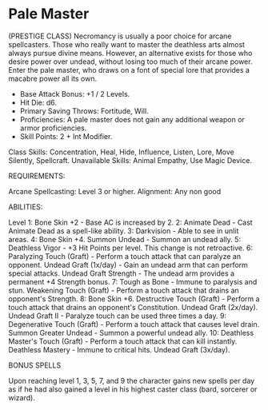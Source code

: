 # Pale Master

(PRESTIGE CLASS)
Necromancy is usually a poor choice for arcane spellcasters. Those who really want to master the deathless arts almost always pursue divine means. However, an alternative exists for those who desire power over undead, without losing too much of their arcane power. Enter the pale master, who draws on a font of special lore that provides a macabre power all its own.

- Base Attack Bonus: +1 / 2 Levels.
- Hit Die: d6.
- Primary Saving Throws: Fortitude, Will.
- Proficiencies: A pale master does not gain any additional weapon or armor proficiencies.
- Skill Points: 2 + Int Modifier.

Class Skills: Concentration, Heal, Hide, Influence, Listen, Lore, Move Silently, Spellcraft.
Unavailable Skills: Animal Empathy, Use Magic Device.

REQUIREMENTS:

Arcane Spellcasting: Level 3 or higher.
Alignment: Any non good

ABILITIES:

Level
1: Bone Skin +2 - Base AC is increased by 2.
2: Animate Dead - Cast Animate Dead as a spell-like ability.
3: Darkvision - Able to see in unlit areas.
4: Bone Skin +4.
  Summon Undead - Summon an undead ally.
5: Deathless Vigor - +3 Hit Points per level. This change is not retroactive.
6: Paralyzing Touch (Graft) - Perform a touch attack that can paralyze an opponent. 
  Undead Graft (1x/day) - Gain an undead arm that can perform special attacks.
  Undead Graft Strength - The undead arm provides a permanent +4 Strength bonus.
7: Tough as Bone - Immune to paralysis and stun.
  Weakening Touch (Graft) - Perform a touch attack that drains an opponent's Strength.
8: Bone Skin +6.
  Destructive Touch (Graft) - Perform a touch attack that drains an opponent's Constitution.
  Undead Graft (2x/day).
  Undead Graft II - Paralyze touch can be used three times a day.
9: Degenerative Touch (Graft) - Perform a touch attack that causes level drain.
  Summon Greater Undead - Summon a powerful undead ally.
10: Deathless Master's Touch (Graft) - Perform a touch attack that can kill instantly.
   Deathless Mastery - Immune to critical hits.
   Undead Graft (3x/day).

BONUS SPELLS

Upon reaching level 1, 3, 5, 7, and 9 the character gains new spells per day as if he had also gained a level in his highest caster class (bard, sorcerer or wizard).